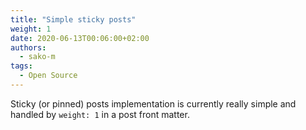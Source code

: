 ```yaml
---
title: "Simple sticky posts"
weight: 1
date: 2020-06-13T00:06:00+02:00
authors:
  - sako-m
tags:
  - Open Source
---
```


Sticky (or pinned) posts implementation is currently really simple and handled by `weight: 1` in a post front matter.
